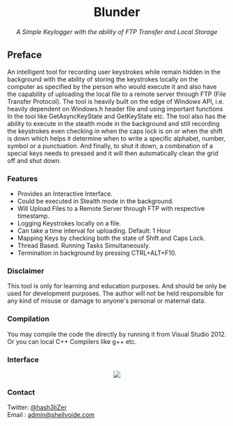 <h1 align="center">Blunder</h1>
<h6 align="center">A Simple Keylogger with the ability of FTP Transfer and Local Storage</h6>

## Preface

An intelligent tool for recording user keystrokes while remain hidden in the background with the ability of storing the keystrokes locally on the computer as specified by the person who would execute it and also have the capability of uploading the local file to a remote server through FTP (File Transfer Protocol). The tool is heavily built on the edge of Windows API, i.e. heavily dependent on Windows.h header file and using important functions In the tool like GetAsyncKeyState and GetKeyState etc. The tool also has the ability to execute in the stealth mode in the background and still recording the keystrokes even checking in when the caps lock is on or when the shift is down which helps it determine when to write a specific alphabet, number, symbol or a punctuation. And finally, to shut it down, a combination of a special keys needs to pressed and it will then automatically clean the grid off and shut down. 

### Features

<ul>
  <li>Provides an Interactive Interface.</li>
  <li>Could be executed in Stealth mode in the background.</li> 
  <li>Will Upload Files to a Remote Server through FTP with respective timestamp.</li>  
  <li>Logging Keystrokes locally on a file. </li> 
  <li>Can take a time interval for uploading. Default: 1 Hour </li> 
  <li>Mapping Keys by checking both the state of Shift and Caps Lock. </li> 
  <li>Thread Based. Running Tasks Simultaneously. </li> 
  <li>Termination in background by pressing CTRL+ALT+F10. </li> 
</ul>

### Disclaimer

This tool is only for learning and education purposes. And should be only be used for development purposes. The author will not be held responsible for any kind of misuse or damage to anyone's personal or maternal data. 

### Compilation

You may compile the code the directly by running it from Visual Studio 2012. Or you can local C++ Compilers like g++ etc. 

### Interface

<p align="center"><img src="https://user-images.githubusercontent.com/29171692/70858781-6fb4e600-1ebd-11ea-8513-f55548f9fac2.PNG" /></p>

### Contact
Twitter: <a href="//twitter.com/hash3liZer">@hash3liZer</a><br>
Email  : <a href="mailto:admin@shellvoide.com">admin@shellvoide.com</a><br>
